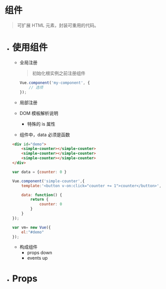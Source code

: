 # 组件
  > 可扩展 HTML 元素，封装可重用的代码。

- # 使用组件

  + 全局注册
    > 初始化根实例之前注册组件

    ```Javascript
    Vue.component('my-component', {
	    // 选项
    });
    ```

  + 局部注册

  + DOM 模板解析说明
    * 特殊的 is 属性

  + 组件中，data 必须是函数 

   ```html
   <div id="demo">
       <simple-counter></simple-counter>
       <simple-counter></simple-counter>
       <simple-counter></simple-counter>
   </div>
   ```
   
   ```Javascript
   var data = {counter: 0 }
   
   Vue.component('simple-counter',{
       template:'<button v-on:click="counter += 1">counter</button>',

       data: function() {
           return {
               counter: 0 
           }
       }
   });

   var vm= new Vue({
       el:"#demo"
   });
   ```

    + 构成组件
	  * props down
	  * events up
	
- # Props

